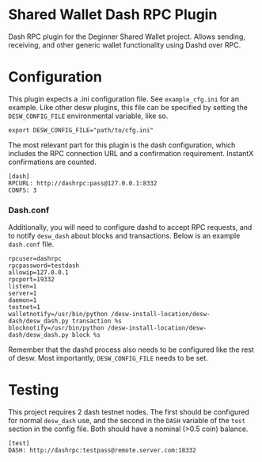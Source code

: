 # Shared Wallet Dash RPC Plugin

Dash RPC plugin for the Deginner Shared Wallet project. Allows sending, receiving, and other generic wallet functionality using Dashd over RPC.

# Configuration

This plugin expects a .ini configuration file. See `example_cfg.ini` for an example. Like other desw plugins, this file can be specified by setting the `DESW_CONFIG_FILE` environmental variable, like so.

`export DESW_CONFIG_FILE="path/to/cfg.ini"`

The most relevant part for this plugin is the dash configuration, which includes the RPC connection URL and a confirmation requirement. InstantX confirmations are counted.

```
[dash]
RPCURL: http://dashrpc:pass@127.0.0.1:8332
CONFS: 3
```

### Dash.conf

Additionally, you will need to configure dashd to accept RPC requests, and to notify `desw_dash` about blocks and transactions. Below is an example `dash.conf` file.

```
rpcuser=dashrpc
rpcpassword=testdash
allowip=127.0.0.1
rpcport=19332
listen=1
server=1
daemon=1
testnet=1
walletnotify=/usr/bin/python /desw-install-location/desw-dash/desw_dash.py transaction %s
blocknotify=/usr/bin/python /desw-install-location/desw-dash/desw_dash.py block %s
```

Remember that the dashd process also needs to be configured like the rest of desw. Most importantly, `DESW_CONFIG_FILE` needs to be set.

# Testing

This project requires 2 dash testnet nodes. The first should be configured for normal `desw_dash` use, and the second in the `DASH` variable of the `test` section in the config file. Both should have a nominal (>0.5 coin) balance.

```
[test]
DASH: http://dashrpc:testpass@remote.server.com:18332
```